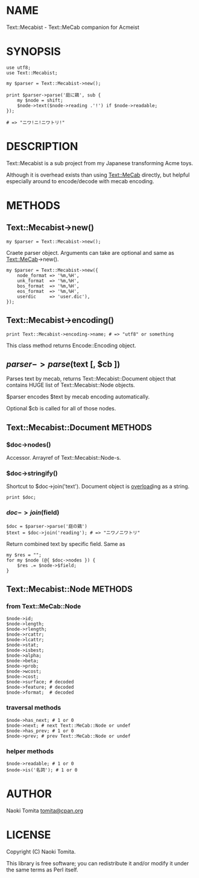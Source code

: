 # NAME

Text::Mecabist - Text::MeCab companion for Acmeist

# SYNOPSIS

    use utf8;
    use Text::Mecabist;

    my $parser = Text::Mecabist->new();

    print $parser->parse('庭に鶏', sub {
        my $node = shift;
        $node->text($node->reading .'!') if $node->readable;
    });

    # => "ニワ!ニ!ニワトリ!"

# DESCRIPTION

Text::Mecabist is a sub project from my Japanese transforming Acme toys. 

Although it is overhead exists than using [Text::MeCab](http://search.cpan.org/perldoc?Text::MeCab) directly,
but helpful especially around to encode/decode with mecab encoding.

# METHODS

## Text::Mecabist->new()

    my $parser = Text::Mecabist->new();

Craete parser object. Arguments can take are optional and same as [Text::MeCab](http://search.cpan.org/perldoc?Text::MeCab)\->new().

    my $parser = Text::Mecabist->new({
        node_format => '%m,%H',
        unk_format  => '%m,%H',
        bos_format  => '%m,%H',
        eos_format  => '%m,%H',
        userdic     => 'user.dic'),
    });

## Text::Mecabist->encoding()

    print Text::Mecabist->encoding->name; # => "utf8" or something

This class method returns Encode::Encoding object.

## $parser->parse($text \[, $cb \])

Parses text by mecab, returns Text::Mecabist::Document object
that contains HUGE list of Text::Mecabist::Node objects.

$parser encodes $text by mecab encoding automatically.

Optional $cb is called for all of those nodes.

## Text::Mecabist::Document METHODS

### $doc->nodes()

Accessor. Arrayref of Text::Mecabist::Node-s.

### $doc->stringify()

Shortcut to $doc->join('text'). Document object is [overload](http://search.cpan.org/perldoc?overload)ing as a string.

    print $doc;

### $doc->join($field)

    $doc = $parser->parse('庭の鶏')
    $text = $doc->join('reading'); # => "ニワノニワトリ"

Return combined text by specific field. Same as

    my $res = "";
    for my $node (@{ $doc->nodes }) {
        $res .= $node->$field;
    }

## Text::Mecabist::Node METHODS

### from Text::MeCab::Node

    $node->id;
    $node->length;
    $node->rlength;
    $node->rcattr;
    $node->lcattr;
    $node->stat;
    $node->isbest;
    $node->alpha;
    $node->beta;
    $node->prob;
    $node->wcost;
    $node->cost;
    $node->surface; # decoded
    $node->feature; # decoded
    $node->format;  # decoded

### traversal methods

    $node->has_next; # 1 or 0
    $node->next; # next Text::MeCab::Node or undef
    $node->has_prev; # 1 or 0
    $node->prev; # prev Text::MeCab::Node or undef

### helper methods

    $node->readable; # 1 or 0
    $node->is('名詞'); # 1 or 0

# AUTHOR

Naoki Tomita <tomita@cpan.org>

# LICENSE

Copyright (C) Naoki Tomita.

This library is free software; you can redistribute it and/or modify
it under the same terms as Perl itself.
